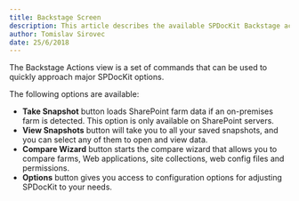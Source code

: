```yaml
---
title: Backstage Screen
description: This article describes the available SPDocKit Backstage actions and when to use them.
author: Tomislav Sirovec
date: 25/6/2018
---
```

The Backstage Actions view is a set of commands that can be used to quickly approach major SPDocKit options.

The following options are available:

* __Take Snapshot__ button loads SharePoint farm data if an on-premises farm is detected. This option is only available on SharePoint servers.
* __View Snapshots__ button will take you to all your saved snapshots, and you can select any of them to open and view data.
* __Compare Wizard__ button starts the compare wizard that allows you to compare farms, Web applications, site collections, web config files and permissions.
* __Options__ button gives you access to configuration options for adjusting SPDocKit to your needs.

